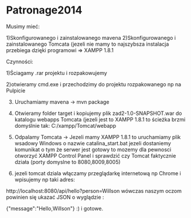 Patronage2014
=============

Musimy mieć:

1)Skonfigurowanego i zainstalowanego mavena 
2)Skonfigurowanego i zainstalowanego Tomcata (jezeli nie mamy to najszybsza instalacja przebiega dzięki programowi => XAMPP 1.8.1

Czynności:

1)Ściagamy .rar projektu i rozpakowujemy

2)otwieramy cmd.exe i przechodzimy do projektu rozpakowanego np na Pulpicie

3) Uruchamiamy mavena -> mvn package

4) Otwieramy folder target i kopiujemy plik zad2-1.0-SNAPSHOT.war do katalogu webapps Tomcata (jezeli jest to XAMPP 1.8.1 to ścieżka brzmi domyślnie tak: C:/xampp/Tomcat/webapp

5) Odpalamy Tomcata -> Jezeli mamy XAMPP 1.8.1 to uruchamiamy plik wsadowy Windows o nazwie catalina_start.bat jezeli dostaniemy komunikat o tym że serwer jest gotowy to mozemy dla pewnosci otworzyć XAMPP Control Panel i sprawdzić czy Tomcat faktycznie działa (porty domyslne to 8080,8009,8005)

6) jezeli tomcat dziala włączamy przeglądarkę internetową np Chrome i wpisujemy np taki adres: 

http://localhost:8080/api/hello?person=Willson wówczas naszym oczom powinien się ukazać JSON o wyglądzie : 

{"message":"Hello,Willson"} :) i gotowe.

